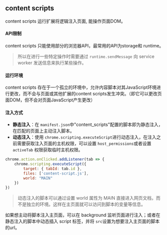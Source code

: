 ## content scripts

content scripts 运行扩展将逻辑注入页面, 能操作页面DOM。



#### API限制

content scripts 只能使用部分的浏览器API，最常用的API为storage和 runtime。

> 所以在进行一些特定操作时需要通过 `runtime.sendMessage` 向 service worker 发送信息来执行某些操作。

#### 运行环境

content scripts 存在于一个孤立的环境中，允许内容脚本对其JavaScript环境进行更改，而不会与页面或其他扩展的content scripts发生冲突。（即它可以更改页面DOM，但不会对页面JavaScript产生更改）

#### 注入方式

+ **静态注入**：在 `manifest.json`中"content_scripts"配置的脚本即为静态注入，在匹配的页面上主动注入脚本。
+ **动态注入**：使用 `chrome.scripting.executeScript`进行动态注入，在注入之前需要获取注入页面的主机权限，可以设置 `host_permissions`或者设置 `activeTab` 权限获取临时主机权限。

```js
chrome.action.onClicked.addListener(tab => {
    chrome.scripting.executeScript({
        target: { tabId: tab.id },
        files: ['content-script.js'],
        world: "MAIN"
    })
})
```

> 动态注入的脚本可以通过设置 world 属性为 MAIN 直接进入网页文档，而不是独立的环境。这样在主页面就可以访问到脚本的变量等信息。

如果想主动将脚本注入主页面，可以在 background 监听页面进行注入；或者在静态注入的脚本中动态插入 script 标签，并将 `src`设置为想要注入主页面的脚本的url。